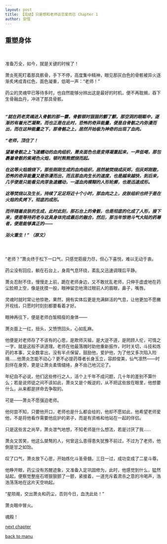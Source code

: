 ```yaml
---
layout: post
title: 【完结】只是想和老师谈恋爱而已 Chapter 1
author: 安惜
---
```




## 重塑身体
<br><br>准备万全，如今，就是关键的时候了！<br><br>萧炎死死盯着那具骸骨，手下不停，高度集中精神，眼见那灰白色的骨骸被异火逐渐炙烤成青红色，面色凝重，低喝一声：“老师！”<br><br>药尘的灵魂早已等待多时，也自然能够分辨出这是最好的时机，便不再耽搁，吞下生骨融血丹，冲进了那具骨骸。<br><br>
##### “就在药老灵魂进入骨骸的那一霎，骨骸顿时狠狠的颤了颤，那空洞的眼眶中，逐渐的有着光芒凝聚，而也正是在此时，恐怖的奇异能量，便是自骨骸之内弥漫而出，而在这种能量之下，那骨骼之上，居然开始极为神奇的出现了血肉。 <br><br>“老师，顶住了！ <br><br>望着骨骸之上飞速蠕动的血肉组织，萧炎面色也是变得凝重起来，一声低喝，那包裹着骨骸的紫褐色火焰，顿时熊熊燃烧而起。 <br><br>在这等火焰煅烧下，那些刚刚生成的血肉组织，居然被焚烧成灰烬，但灰烬刚散，恐怖的奇异能量又是弥漫而出，而且那血肉生长的速度，也是越来越快，到后来，几乎便是只能看见肉芽急速蠕动，一道血肉模糊的人形轮廓，也是迅速成形。 <br><br>这等焚烧以及生长，持续了足足将近十个小时，那血肉之上，皮肤组织也终于是在火焰的炙烤下，彻底的成形。 <br><br>而伴随着皮肤的生成，此时此刻，那石台上的骨骸，也是彻底的化成了人形，接下来，便是等待药老与这具身体完成最后的融合，然后，那当年惊艳斗气大陆的药尊者，便是能够真正的——<br><br>浴火重生！” （原文）
<br><br>“老师？”萧炎终于松下一口气，只感觉筋疲力尽，但心下喜悦，难以无动于衷。<br><br>药尘没有回应，躺在石台上，身周气息环绕，紊乱又迅速调理后平静。<br><br>萧炎忍耐不住，慢慢走上前，跪在老师身边，又不敢扰乱老师，只伸手虚虚地在药尘脸颊上空，像是抚摸一般，眼神留恋地滑过眼前人的眉眼，鼻子，嘴唇。<br><br>灵魂时就时常让他惊艳，果然，拥有实体后更是充满鲜活的气息，让他更加不愿撇开视线，只愿时时刻刻都要看着才好。<br><br>眼神再往下，便是老师白皙精瘦的身体——<br><br>萧炎面上一红，扭头，又愤愤回头，心如乱麻。<br><br>他便是对老师存了不该有的心思，是欺师灭祖，是大逆不道，是罔顾人伦，可情之一字，就是这般不讲道理。老师在他最落魄时助他重新振作，时时关切，斗技和炼药的本事，又全数拿出，没有半点保留，鼓励他，爱护他，为了他又多次陷入险境……他萧炎怎能不动心？更不必提药尊者长身玉立，容颜俊美，仙气凛然——时刻伴在身旁，更是让萧炎柔情缱绻，身不由己地沉沦了。<br><br>年纪自不必说，他们这些修行之人，活个上千年不成问题，几十年的差别不算什么；若是说师徒之间不该如此，萧炎又是个叛逆的，从不把这些放在眼里，他想要什么，从来都是拼命去争取的。<br><br>可是——萧炎不愿强迫老师。<br><br>他何尝不知，只要他开口，老师也是什么都会给的，他却不愿如此，他希望老师爱他，不是将他看作需要他庇护的弟子，而是有资格和他站在一起的伴侣。<br><br>只是这些言之尚早，萧炎泄气地想，不知老师是什么想法，若是讨厌了我……<br><br>萧炎又苦笑，他这么桀骜的人，何曾这么患得患失犹豫不前过，不过为了老师，他倒是甘之如饴。 <br><br>叹了口气，萧炎放下心思，开始炼化斗圣骨髓。三日一过，成功变成了二星斗尊。<br><br>他睁开眼，药尘没有苏醒迹象，又准备入定巩固修为，此时，他感觉到什么，猛然站起，便察觉整座石塔狠狠颤了一颤，紧接着，一道充斥着肃杀之意的冷喝声，浩浩荡荡地在这片天空响起。 <br><br>“星陨阁，交出萧炎和药尘，否则今日，血洗此处！”<br><br>萧炎眼中冒火。<br><br>魂殿！

[next chapter](https://allforyanchen.github.io/2020/07/19/post-43-chapter-2.html)

[back to manu](https://allforyanchen.github.io/2020/07/19/post-43.html)
